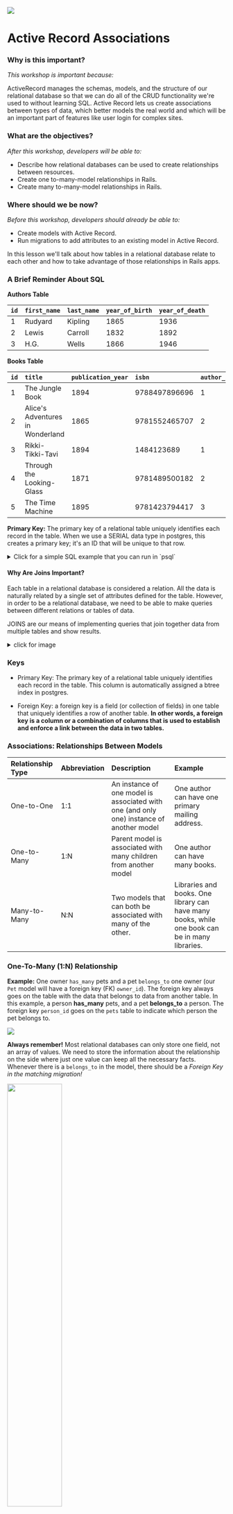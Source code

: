 <!--
Creator: Team
Last Edited by: Brianna
Location: SF
-->

![](https://ga-dash.s3.amazonaws.com/production/assets/logo-9f88ae6c9c3871690e33280fcf557f33.png)

# Active Record Associations

### Why is this important?
<!-- framing the "why" in big-picture/real world examples -->
*This workshop is important because:*

ActiveRecord manages the schemas, models, and the structure of our relational database so that we can do all of the CRUD functionality we're used to without learning SQL. Active Record lets us create associations between types of data, which better models the real world and which will be an important part of features like user login for complex sites.

### What are the objectives?
<!-- specific/measurable goal for students to achieve -->
*After this workshop, developers will be able to:*

* Describe how relational databases can be used to create relationships between resources.  
* Create one to-many-model relationships in Rails.  
* Create many to-many-model relationships in Rails.  

### Where should we be now?
<!-- call out the skills that are prerequisites -->
*Before this workshop, developers should already be able to:*

- Create models with Active Record.  
- Run migrations to add attributes to an existing model in Active Record.  


In this lesson we'll talk about how tables in a relational database relate to each other and how to take advantage of those relationships in Rails apps.


### A Brief Reminder About SQL

**Authors Table**

| `id` | `first_name` | `last_name` | `year_of_birth` | `year_of_death` |
| :---  | :---  | :---  | :---  | :---  |
| 1 | Rudyard | Kipling | 1865 | 1936 |
| 2 | Lewis | Carroll | 1832 | 1892 |
| 3 | H.G.  | Wells |  1866 | 1946  |

**Books Table**

| `id` | `title` | `publication_year` | `isbn` | `author_id` |
| :---  | :---  | :---  | :---  | :---  |
| 1 | The Jungle Book | 1894 | 9788497896696 | 1 |
| 2 | Alice's Adventures in Wonderland | 1865 | 9781552465707 | 2 |
| 3 | Rikki-Tikki-Tavi | 1894 | 1484123689 | 1 |
| 4 | Through the Looking-Glass | 1871 | 9781489500182 | 2 |
| 5 | The Time Machine |  1895  | 9781423794417 | 3 |

**Primary Key:** The primary key of a relational table uniquely identifies each record in the table. When we use a SERIAL data type in postgres, this creates a primary key; it's an ID that will be unique to that row.

<details><summary>Click for a simple SQL example that you can run in `psql`</summary>

  ```sql
  CREATE TABLE people (
    id SERIAL PRIMARY KEY,
    name TEXT,
    age INTEGER
  );

  CREATE TABLE pets (
    id SERIAL PRIMARY KEY,
    name TEXT,
    age INTEGER,
    breed TEXT,
    people_id INTEGER
  );

  INSERT INTO people ( name, age)
        VALUES ('Zed', 37);

  INSERT INTO people ( name, age)
      VALUES ('Bobby', 7);

  SELECT * FROM people;

  INSERT INTO pets (name, breed, age, people_id)
        VALUES ( 'Fluffy', 'Unicorn', 1000, 1);

  INSERT INTO pets (name, breed, age, people_id)
        VALUES ('Rocko', 'Dog', 4, 2);

  INSERT INTO pets (name, breed, age, people_id)
       VALUES ('Gigantor', 'Robot', 25, 1);

  INSERT INTO pets (name, breed, age, people_id)
       VALUES ('Goldy', 'Fish', 1, 2);

  SELECT * FROM pets;

  SELECT * FROM people
       LEFT JOIN pets
       ON people.id = pets.people_id;
  ```
</details>

#### Why Are Joins Important?

Each table in a relational database is considered a relation. All the data is naturally related by a single set of attributes defined for the table. However, in order to be a relational database, we need to be able to make queries between different relations or tables of data.

JOINS are our means of implementing queries that join together data from multiple tables and show results.

<details><summary>click for image</summary>

![Joins](https://raw.githubusercontent.com/SF-WDI-LABS/shared_modules/master/04-ruby-rails/intro-sql/27/assets/sqljoins.jpg)
</details>


### Keys

* Primary Key: The primary key of a relational table uniquely identifies each record in the table. This column is automatically assigned a btree index in postgres.

* Foreign Key: a foreign key is a field (or collection of fields) in one table that uniquely identifies a row of another table. **In other words, a foreign key is a column or a combination of columns that is used to establish and enforce a link between the data in two tables.**

### Associations: Relationships Between Models

| Relationship Type | Abbreviation | Description | Example |
| :--- | :--- | :--- | :--- |
| One-to-One | 1:1 | An instance of one model is associated with one (and only one) instance of another model | One author can have one primary mailing address. |
| One-to-Many | 1:N | Parent model is associated with many children from another model | One author can have many books. |
| Many-to-Many | N:N | Two models that can both be associated with many of the other. | Libraries and books. One library can have many books, while one book can be in many libraries. |



### One-To-Many (1:N) Relationship

**Example:** One owner `has_many` pets and a pet `belongs_to` one owner (our `Pet` model will have a foreign key (FK) `owner_id`). The foreign key always goes on the table with the data that belongs to data from another table. In this example, a person **has_many** pets, and a pet **belongs_to** a person. The foreign key `person_id` goes on the `pets` table to indicate which person the pet belongs to.

![](https://raw.githubusercontent.com/sf-wdi-18/notes/master/lectures/week-07/day-1-intro-sql/dawn-simple-queries/images/primary_foreign_key.png)

**Always remember!** Most relational databases can only store one field, not an array of values. We need to store the information about the relationship on the side where just one value can keep all the necessary facts.  Whenever there is a `belongs_to` in the model, there should be a *Foreign Key in the matching migration!*  

<img src="https://chryus.files.wordpress.com/2014/02/img_1839.jpg" width="50%">

#### Two steps to set up model relationships in Rails

Rails requires us to do two things to establish a relationship.  

1. Database - create the foreign key
2. Models - tell Rails about the relationship so it makes convenient methods

**First: Database** we need to add an `other_id` foreign key column in the database.  

This column will be on the model that **belongs_to** the parent model.  

This is a database change, so it means we're going to write a migration (or edit one we're already writing).  We'll add something like the following to our migration:

```ruby
# we're editing an existing create_table migration to add this field - it HAS NOT BEEN committed to master yet
create_table :pets do |t|
  # You ONLY need to add ONE OF THESE THREE to your new migration
  t.integer :owner_id
  # OR...
  t.references :owner
  # OR...
  t.belongs_to :owner  # BEST!
end
```

<details><summary>What's the difference between `t.integer`, `t.references`, and `t.belongs_to`?</summary>

* `t.integer :owner_id` is technically accurate since the column name should be `owner_id` and database IDs are integers.
* `t.references :owner` is a bit more semantic and readable and has a few bonuses:

  1. It defines the name of the foreign key column (in this case, `owner_id`) for us.
  2. It adds a **foreign key constraint** which ensures **referential data integrity**[4][4]  in our Postgresql database.

* `t.belongs_to :owner` is even more semantic and Railsy. It does the same thing as `t.references`, but it has the added benefit of being super semantic for anyone reading your migrations later on.
</details>


**Second: Models** we have to establish the relationship in the Rails models themselves.  That means adding code like:

```ruby
class Owner < ActiveRecord::Base
  has_many :pets  # note has_many uses plural form
end

class Pet < ActiveRecord::Base
  belongs_to :owner, optional: true
end
```

Note: `belongs_to` uses the singular form of the class name (`:owner`), while `has_many` uses the pluralized form (`:pets`).  If we don't set `optional: true`, every pet will be *required* to have an owner.

If you think about it, this is exactly how you'd want to say this in plain English. For example, if we were just discussing the relationship between pets and owners, we'd say:

  - "One owner has many pets"
  - "A pet belongs to an owner"


This makes Rails aware of the relationship. Active Record will make it easy for us to do things in the console or in our code that make use of this relationship, like writing `an_owner.pets` and `one_pet.owner`.

### Wading in Deeper: Using our Associations

First things first, we need to create our models, run our migrations, do all things necessary to set up our database.

Let's run:

```console
rails db:create
rails db:migrate
```

Now, let's jump into our rails console by typing `rails c` at a command prompt, and check out how these new associations can help us define relationships between models:

```ruby
Pet.count
Owner.count
theo = Pet.create(name: "Theo")
lassie = Pet.create(name: "Lassie")
ilias = Owner.create(name: "Ilias")
ilias.pets
theo.owner
ilias.pets << theo # Makes "Theo" one of Ilias's pets
ilias.pets << lassie # Makes "Lassie" another one of Ilias's pets
ilias.pets.size
ilias.pets.map(&:name)
ilias.pets.each {|x| puts "My pet is named #{x.name}!"}
theo.owner

# What's going to be returned when we do this?
theo.owner.name
```

Remember: We just saw that in Rails, we can associate two model **instances** together using the `<<` operator.

---

#### Wait!!!! What if I forget to add a foreign key before I first run `rails db:migrate`?

If you run `rails db:migrate` before adding a foreign key to the table's migration, it's ok. There's no need to panic. You can always fix this by creating a new migration.  This will be a change migration rather than creating a new table.

```console
rails generate migration AddOwnerReferenceToPets owner:references
```
OR
```console
rails generate migration AddOwnerReferenceToPets owner:belongs_to
```

...and then verify that the migration looks something like the following:

```ruby
class AddOwnerReferenceToPets < ActiveRecord::Migration
  def change
    add_reference :pets, :owner, index: true, foreign_key: true
  end
end
```

Make sure you then update the models with the appropriate `has_many` and `belongs_to` relationships.  

## Challenges, Part 1: 1:N

Head over to the [One-To-Many Challenges](one_to_many_challenges.md).

-----

## Many-To-Many (N:N) with 'through'

**Example:** A student `has_many` courses and a course `has_many` students.  Here's what each table might look like:

Courses

| id |  abbreviation | semester |   
| :-- | :-----------   | :-------- |  
| 1  |  MATH103      |   F16    |  
| 2  |  ENGL200      |   F16    |   
| 3  |  CHEM104      |   F16    |  
| 4  |  COMP200      |   F16    |
| 5  |  BSKT101      |   F16    |


Students

| id |  first_name  | last_name    |      
| :-- | :-----------  | :---------    |     
| 1  |  Eliza       |  Doolittle   |      
| 2  |  Eliza       |  Thornberry  |    
| 3  |  Eliza       |  Bennet      |    


**Check for understanding**: Where should we add the foreign key?


#### Join Tables

We'll need a *join table* to create this kind of association.

A *join* table has two different foreign keys, one for each model it is associating. (It can also have other fields.) In the example below, 3 students have been associated with 4 different courses:

| id |  student_id | course_id | grade |   
| :-- | :----------- | :--------- | :----- |  
| 1  |  1          | 1         |   A   |  
| 2  |  1          | 2         |   B   |  
| 3  |  1          | 3         |   B   |   
| 4  |  2          | 1         |   A   |  
| 5  |  2          | 4         |   C   |  
| 6  |  3          | 2         |   A   |  
| 7  |  3          | 3         |   B   |  



### Set Up

To create N:N relationships in Rails, we use this pattern: `has_many :related_model, through: :join_table_name`.  Here's the relevant section of the Rails [Active Record Associations](http://guides.rubyonrails.org/association_basics.html#the-has-many-association) Guide.

1. In the Terminal, create three models:

  ```
  rails g model Student name:string
  rails g model Course name:string
  rails g model Enrollment
  ```

  `Enrollment` is the model for our join table. When naming your join table, you can either come up with a name that makes semantic sense (like "Enrollment"), or you can combine the names of the associated models (e.g. "CoursesStudent").

2. Add the foreign keys to the enrollments migration:

  ```ruby
  #
  # db/migrate/20150804040426_create_enrollments.rb
  #
  class CreateEnrollments < ActiveRecord::Migration
    def change
      create_table :enrollments do |t|
        t.timestamps

        # define foreign keys for associated models
        t.belongs_to :student
        t.belongs_to :course
      end
    end
  end
  ```

Could we have done this from the command-line?

Yes:


    `rails g model Enrollment course:belongs_to student:belongs_to`
    


3. Open up the models in your text editor, and edit them so they include the proper associations:

  ```ruby
  #
  # app/models/course.rb
  #
  class Course < ActiveRecord::Base
    has_many :enrollments, dependent: :destroy
    has_many :students, through: :enrollments
  end
  ```

  ```ruby
  #
  # app/models/student.rb
  #
  class Student < ActiveRecord::Base
    has_many :enrollments, dependent: :destroy
    has_many :courses, through: :enrollments
  end
  ```

  ```ruby
  #
  # app/models/enrollment.rb
  #
  class Enrollment < ActiveRecord::Base
    belongs_to :course
    belongs_to :student
  end
  ```



### Using Your Associations

1. In the Terminal, run `rails db:migrate` to create the new tables.

2. Enter the Rails console (`rails c`) to create and associate data!

  ```ruby
  # create some students
  sally = Student.create(name: "Sally")
  fred = Student.create(name: "Fred")
  alice = Student.create(name: "Alice")

  # create some courses
  algebra = Course.create(name: "Algebra")
  english = Course.create(name: "English")
  french = Course.create(name: "French")
  science = Course.create(name: "Science")

  # associate our model instances
  sally.courses << algebra
  # ^ same as:
  # sally.courses.push(algebra)
  sally.courses << french

  fred.courses << science
  fred.courses << english
  fred.courses << french

  # here's a little trick: use an array to associate multiple courses with a student in just one line of code
  alice.courses << [english, algebra]
  ```

  **Note:** Because we've used `through`, we can create our associations in the same way we do for a 1:N association (`<<`).

3. Still in the Rails console, test your data to make sure your associations worked:

  ```ruby
  sally.courses.map { |course| course.name }
  # => ["Algebra", "French"]

  fred.courses.map(&:name)  # short-hand!
  # => ["Science", "English", "French"]

  alice.courses.map(&:name)
  # => ["English", "Algebra"]
  ```

## Challenges, Part 2: Many-To-Many

Head over to the [Many-To-Many Challenges](many_to_many_challenges.md) and work together in pairs.


## Note: Self-Referencing Associations

Lots of real-world apps create associations between items that are the same type of resource.  Read (or reread) <a href="http://guides.rubyonrails.org/association_basics.html#self-joins" >the "self joins" section of the Associations Basics Rails Guide</a>, and try to create a self-referencing association in your `practice_associations` app. (Classic use cases are friends and following, where both related resources would be users.)

## Helpful Hints

When you're **creating associations** in Rails Active Record (or most any ORM, for that matter):

  * Define the relationships in your models (the blueprint for your objects)
    * Don't forget to define all sides of the relationship (e.g. `has_many` and `belongs_to`)
  * Remember to put the foreign key for a relationship in your migration
    * If you're not sure which side of the relationship has the foreign key, just use this simple rule: the model with `belongs_to` must include a foreign key.

## Less Common Associations

These are for your references but are not used nearly as often as `has_many` and `has_many through`.

  * <a href="http://guides.rubyonrails.org/association_basics.html#the-has-one-association">has_one</a>
  * <a href="http://guides.rubyonrails.org/association_basics.html#the-has-one-through-association">has_one through</a>
  * <a href="http://guides.rubyonrails.org/association_basics.html#has-and-belongs-to-many-association-reference">has_and_belongs_to_many</a>

## Useful Docs

* <a href="http://guides.rubyonrails.org/association_basics.html">Associations Rails Guide</a>
